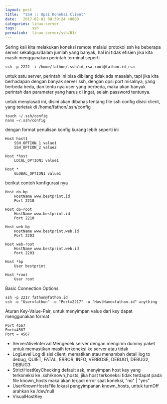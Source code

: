 ```yaml
---
layout: post
title:  "SSH :: Opsi Koneksi Client"
date:   2017-02-01 08:39:24 +0000
categories: linux-server
tags:		ssh
permalink:	linux-server/ssh/01/
---
```


Sering kali kita melakukan koneksi remote melalui protokol ssh ke
beberapa server sekaligus/dalam jumlah yang banyak, hal ini tidak
efisien jika kita masih menggunakan perintah terminal seperti

```
ssh -p 2222 -i /home/fathon/.ssh/id_rsa root@fathon.id_rsa
``` 

untuk satu server, perintah ini bisa dibilang tidak ada masalah,
tapi jika kita berhadapan dengan banyak server ssh, dengan opsi
port misalnya, yang berbeda beda, dan tentu nya user yang berbeda,
maka akan banyak perintah dan parameter yang harus di ingat, selain
password tentunya.

untuk menyiasati ini, disini akan dibahas tentang file ssh config
disisi client, yang terletak di /home/fathon/.ssh/config

```
touch ~/.ssh/config
nano ~/.ssh/config
```

dengan format penulisan konfig kurang lebih seperti ini

```
Host host1
	SSH_OPTION_1 value1
	SSH_OPTION_2 value2
	
Host *host
	LOCAL_OPTION1 value1
	
Host *
	GLOBAL_OPTION1 value1
```

berikut contoh konfigurasi nya

```
Host do-bp
	HostName www.bestprint.id
	Port 2210
	
Host do-root
	HostName www.bestprint.id
	Port 2210
	
Host web-bp
	HostName www.bestprint.web.id
	Port 2203
	
Host web-root
	HostName www.bestprint.web.id
	Port 2203
	
Host *bp
	User bestprint
	
Host *root
	User root
```

Basic Connection Options

```
ssh -p 2217 fathon@fathon.id
ssh -o "User=fathon" -o "Port=2217" -o "HostName=fathon.id" anything
```

Aturan Key-Value-Pair, untuk menyimpan value dari key dapat menggunakan
format

```
Port 4567
Port=4567
Port = 4567
```

- ServerAliveInterval
  Mengecek server dengan mengirim dummy paket untuk memastikan masih
  terkoneksi ke server atau tidak
- LogLevel
  Log di sisi client, mematikan atau menambah detail log to debug,
  QUIET, FATAL, ERROR, INFO, VERBOSE, DEBUG1, DEBUG2, DEBUG3
- StrictHostKeyChecking
  default ask, menyimpan host key yang terkoneksi ke .ssh/known_hosts,
  jika host terkoneksi tidak terdapat pada file known_hosts maka akan
  terjadi error saat koneksi, "no" | "yes"
- UserKnownHostsFile
  lokasi pengyimpanan known_hosts, untuk turnOff arahkan ke /dev/null
- VisualHostKey
  